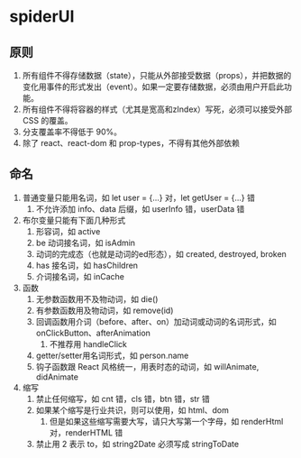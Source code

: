 # spiderUI

## 原则

1. 所有组件不得存储数据（state），只能从外部接受数据（props），并把数据的变化用事件的形式发出（event）。如果一定要存储数据，必须由用户开启此功能。
2. 所有组件不得将容器的样式（尤其是宽高和zIndex）写死，必须可以接受外部 CSS 的覆盖。
3. 分支覆盖率不得低于 90%。
4. 除了 react、react-dom 和 prop-types，不得有其他外部依赖

## 命名

1. 普通变量只能用名词，如 let user = {...} 对，let getUser = {...} 错
    1. 不允许添加 info、data 后缀，如 userInfo 错，userData 错
2. 布尔变量只能有下面几种形式
    1. 形容词，如 active
    2. be 动词接名词，如 isAdmin
    3. 动词的完成态（也就是动词的ed形态），如 created, destroyed, broken 
    4. has 接名词，如 hasChildren
    5. 介词接名词，如 inCache
3. 函数
    1. 无参数函数用不及物动词，如 die()
    2. 有参数函数用及物动词，如 remove(id)
    3. 回调函数用介词（before、after、on）加动词或动词的名词形式，如 onClickButton、afterAnimation
        1. 不推荐用 handleClick
    4. getter/setter用名词形式，如 person.name
    5. 钩子函数跟 React 风格统一，用表时态的动词，如 willAnimate, didAnimate
4. 缩写
    1. 禁止任何缩写，如 cnt 错，cls 错，btn 错，str 错
    2. 如果某个缩写是行业共识，则可以使用，如 html、dom
        1. 但是如果这些缩写需要大写，请只大写第一个字母，如 renderHtml 对，renderHTML 错
    0. 禁止用 2 表示 to，如 string2Date 必须写成 stringToDate
